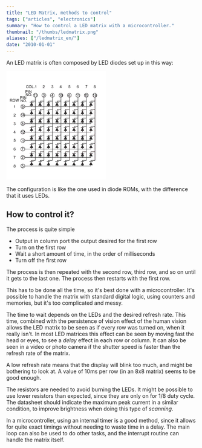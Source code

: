 ```yaml
---
title: "LED Matrix, methods to control"
tags: ["articles", "electronics"]
summary: "How to control a LED matrix with a microcontroller."
thumbnail: "/thumbs/ledmatrix.png"
aliases: ["/ledmatrix_en/"]
date: "2010-01-01"
---
```

An LED matrix is often composed by LED diodes set up in this way:

![LED matrix schematic](/images/matrizinterna.png)

The configuration is like the one used in diode ROMs, with the difference that it uses LEDs.

## How to control it?
The process is quite simple

* Output in column port the output desired for the first row
* Turn on the first row
* Wait a short amount of time, in the order of milliseconds
* Turn off the first row

The process is then repeated with the second row, third row, and so on until it gets to the last one. The process then restarts with the first row.

This has to be done all the time, so it's best done with a microcontroller. It's possible to handle the matrix with standard digital logic, using counters and memories, but it's too complicated and messy.

The time to wait depends on the LEDs and the desired refresh rate. This time, combined with the persistence of vision effect of the human vision allows the LED matrix to be seen as if every row was turned on, when it really isn't. In most LED matrices this effect can be seen by moving fast the head or eyes, to see a *delay* effect in each row or column. It can also be seen in a video or photo camera if the shutter speed is faster than the refresh rate of the matrix.

A low refresh rate means that the display will blink too much, and might be bothering to look at. A value of 10ms per row (in an 8x8 matrix) seems to be good enough.

The resistors are needed to avoid burning the LEDs. It might be possible to use lower resistors than expected, since they are only on for 1/8 duty cycle. The datasheet should indicate the maximum peak current in a similar condition, to improve brightness when doing this type of *scanning*.

In a microcontroller, using an internal timer is a good method, since it allows for quite exact timings without needing to waste time in a delay. The main loop can also be used to do other tasks, and the interrupt routine can handle the matrix itself.
